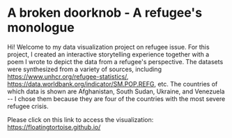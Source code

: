 # A broken doorknob - A refugee's monologue

Hi! Welcome to my data visualization project on refugee issue. For this project, I created an interactive storytelling experience together with a poem I wrote to depict the data from a refugee's perspective. The datasets were synthesized from a variety of sources, including https://www.unhcr.org/refugee-statistics/, https://data.worldbank.org/indicator/SM.POP.REFG, etc. The countries of which data is shown are Afghanistan, South Sudan, Ukraine, and Venezuela -- I chose them because they are four of the countries with the most severe refugee crisis.

Please click on this link to access the visualization: https://floatingtortoise.github.io/ 
